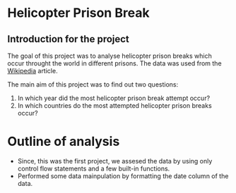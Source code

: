 # Helicopter Prison Break

## Introduction for the project

The goal of this project was to analyse helicopter prison breaks which occur throught the world in different prisons. The data was used from the [Wikipedia](https://en.wikipedia.org/wiki/List_of_helicopter_prison_escapes) article. 

The main aim of this project was to find out two questions:
1. In which year did the most helicopter prison break attempt occur?
2. In which countries do the most attempted helicopter prison breaks occur?

# Outline of analysis

* Since, this was the first project, we assesed the data by using only control flow statements and a few built-in functions.
* Performed some data mainpulation by formatting the date column of the data.
